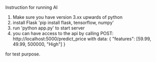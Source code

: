 Instruction for running AI
1. Make sure you have version 3.xx upwards of python
2. install Flask 'pip install flask, tensorflow, numpy'
3. run 'python app.py' to start server
4. you can have access to the api by calling POST: http://localhost:5000/predict_price with data: {
    "features": [59.99, 49.99, 500000, "High"]
}

for test purpose.